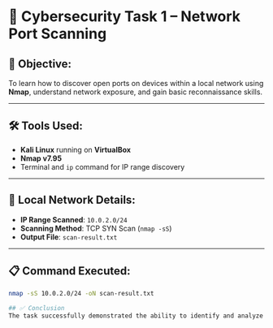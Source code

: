 # 🔐 Cybersecurity Task 1 – Network Port Scanning

## 🎯 Objective:
To learn how to discover open ports on devices within a local network using **Nmap**, understand network exposure, and gain basic reconnaissance skills.

---

## 🛠 Tools Used:
- **Kali Linux** running on **VirtualBox**
- **Nmap v7.95**
- Terminal and `ip` command for IP range discovery

---

## 📡 Local Network Details:
- **IP Range Scanned**: `10.0.2.0/24`
- **Scanning Method**: TCP SYN Scan (`nmap -sS`)
- **Output File**: `scan-result.txt`

---

## 📋 Command Executed:

```bash
nmap -sS 10.0.2.0/24 -oN scan-result.txt

## ✅ Conclusion
The task successfully demonstrated the ability to identify and analyze a phishing email.By examining sender details, suspicious links, and content inconsistencies, the phishing attempt was confirmed.This exercise improved skills in detecting fraudulent emails, reinforcing the importance of vigilance in email security.
